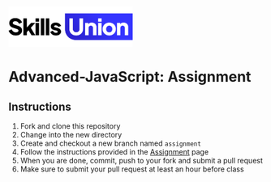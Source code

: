 [<img src="assets/images/su-logo.png" alt="Skills Union Logo" height="80px" />](https://www.skillsunion.com/)

# Advanced-JavaScript: Assignment

## Instructions

1. Fork and clone this repository
1. Change into the new directory
1. Create and checkout a new branch named `assignment`
1. Follow the instructions provided in the [Assignment](Assignment.md) page
1. When you are done, commit, push to your fork and submit a pull request
1. Make sure to submit your pull request at least an hour before class

